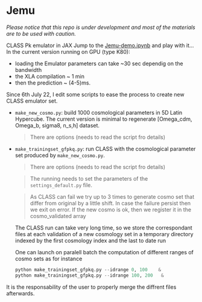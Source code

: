 # Jemu

*Please notice that this repo is under development and most of the materials are to be used with caution.* 

CLASS Pk emulator in JAX
Jump to the [Jemu-demo.ipynb](https://github.com/jecampagne/Jemu/blob/main/Jemu-demo.ipynb) and play with it...
In the current version running on GPU (type K80): 
- loading the Emulator parameters can take ~30 sec dependig on the bandwidth
- the XLA compilation ~ 1 min
- then the prediction ~ (4-5)ms.

Since 6th July 22, I edit some scripts to ease the process to create new CLASS emulator set.
- `make_new_cosmo.py`: build 1000 cosmological parameters in 5D Latin Hypercube. The current version is minimal to regenerate [Omega_cdm, Omega_b, sigma8, n_s,h] dataset.  
  > There are options (needs to read the script fro details)
- `make_trainingset_gfpkq.py`: run CLASS with the cosmological parameter set produced by `make_new_cosmo.py`.

  > There are options (needs to read the script fro details)

  > The running needs to set the parameters of the `settings_default.py` file. 

  > As CLASS can fail we try up to 3 times to generate cosmo set that differ from original by a little shift.
   In case the failure persist then we exit on error. 
  If the new cosmo is ok, then we register it in the cosmo_validated array
  
  The CLASS run can take very long time, so we store the correspondant files at each validation
    of a new cosmology set in a temporary directory indexed by the first cosmology index and the last to date run
    
  One can launch on paralell batch the computation of different ranges of cosmo sets as for instance
  ```python
  python make_trainingset_gfpkq.py --idrange 0, 100    &
  python make_trainingset_gfpkq.py --idrange 100, 200   &
  ```
  
It is the responsability of the user to properly merge the diffrent files afterwards.

